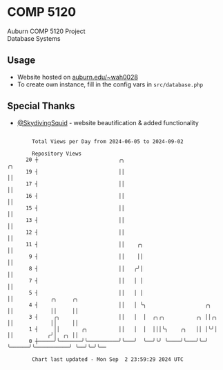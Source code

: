 # COMP 5120
Auburn COMP 5120 Project  
Database Systems

## Usage
- Website hosted on [auburn.edu/~wah0028](https://webhome.auburn.edu/~wah0028/)
- To create own instance, fill in the config vars in `src/database.php`

## Special Thanks
- [@SkydivingSquid](https://github.com/SkydivingSquid) - website beautification & added functionality

```

        Total Views per Day from 2024-06-05 to 2024-09-02

        Repository Views
      20 ┼                          ╭╮                                    ╭╮
      19 ┤                          ││                                    ││
      17 ┤                          ││                                    ││
      16 ┤                          ││                                    ││
      15 ┤                          ││                                    ││
      13 ┤                          ││                                    ││
      12 ┤                          ││                                    ││
      11 ┤                          ││    ╭╮                              ││
       9 ┤                          ││    ││                              ││
       8 ┤                          ││   ╭╯│                              ││
       7 ┤                          ││   │ │                              ││
       5 ┤                          ││   │ │                              ││            ╭╮     ╭╮
       4 ┤                          ││   │ ╰╮                   ╭╮        ││            ││     ││
       3 ┤     ╭╮                   ││   │  │  ╭╮╭╮          ╭╮ ││╭╮      ││            ││     ││
       1 ┤     ││       ╭╮          ││   │  │  │││╰╮    ╭╮   ││ │╰╯│      ││           ╭╯│  ╭╮ ││
       0 ┼─────╯╰───────╯╰──────────╯╰───╯  ╰──╯╰╯ ╰────╯╰───╯╰─╯  ╰──────╯╰───────────╯ ╰──╯╰─╯╰──

        Chart last updated - Mon Sep  2 23:59:29 2024 UTC
        
```

